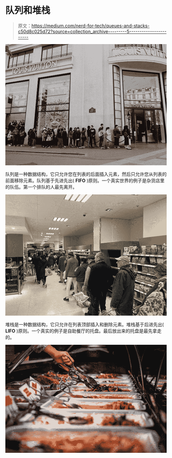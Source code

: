 # 队列和堆栈

> 原文：<https://medium.com/nerd-for-tech/queues-and-stacks-c50d8c025d72?source=collection_archive---------5----------------------->

![](img/96d218f3e307f92b3b1f7550a11025a9.png)

队列是一种数据结构，它只允许您在列表的后面插入元素，然后只允许您从列表的前面移除元素。队列基于先进先出( **FIFO** )原则。一个真实世界的例子是杂货店里的队伍。第一个排队的人最先离开。

![](img/28d492882b826c416ff0026d30945bac.png)

堆栈是一种数据结构，它只允许在列表顶部插入和删除元素。堆栈基于后进先出( **LIFO** )原则。一个真实的例子是自助餐厅的托盘。最后放出来的托盘是最先拿走的。

![](img/93ae30d75b8b5ec302174a8d8db3b588.png)